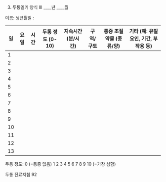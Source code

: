 3. 두통일기 양식 III
____년 ____월

이름: 생년월일 :

| 일 | 요일 | 시간 | 두통 정도 (0-10) | 지속시간 (분/시간) | 구역/구토 | 통증 조절 약물 (종류/양) | 기타 (예: 유발요인, 기간, 부작용 등) |
|---|---|---|---|---|---|---|---|
| 1 | | | | | | | |
| 2 | | | | | | | |
| 3 | | | | | | | |
| 4 | | | | | | | |
| 5 | | | | | | | |
| 6 | | | | | | | |
| 7 | | | | | | | |
| 8 | | | | | | | |
| 9 | | | | | | | |
| 10 | | | | | | | |
| 11 | | | | | | | |
| 12 | | | | | | | |
| 13 | | | | | | | |

두통 정도: 0 (=통증 없음) 1 2 3 4 5 6 7 8 9 10 (=가장 심함)

두통 진료지침
<PAGE>92